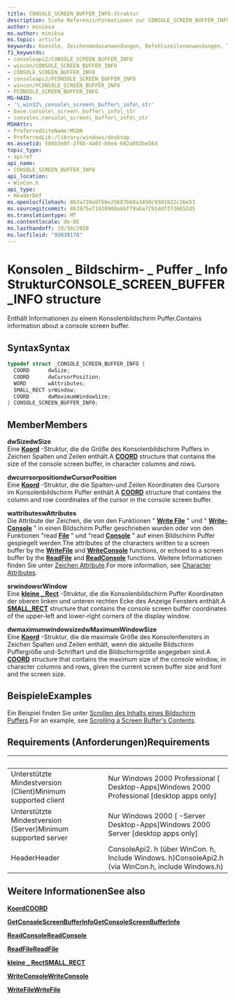 ```yaml
---
title: CONSOLE_SCREEN_BUFFER_INFO-Struktur
description: Siehe Referenzinformationen zur CONSOLE_SCREEN_BUFFER_INFO Struktur, die Informationen zu einem Konsolenbildschirm Puffer enthält.
author: miniksa
ms.author: miniksa
ms.topic: article
keywords: Konsole, Zeichenmodusanwendungen, Befehlszeilenanwendungen, Terminalanwendungen, Konsolen-API
f1_keywords:
- consoleapi2/CONSOLE_SCREEN_BUFFER_INFO
- wincon/CONSOLE_SCREEN_BUFFER_INFO
- CONSOLE_SCREEN_BUFFER_INFO
- consoleapi2/PCONSOLE_SCREEN_BUFFER_INFO
- wincon/PCONSOLE_SCREEN_BUFFER_INFO
- PCONSOLE_SCREEN_BUFFER_INFO
MS-HAID:
- '\_win32\_console\_screen\_buffer\_info\_str'
- base.console\_screen\_buffer\_info\_str
- consoles.console\_screen\_buffer\_info\_str
MSHAttr:
- PreferredSiteName:MSDN
- PreferredLib:/library/windows/desktop
ms.assetid: 586b3e0f-2f6b-4a03-b8e4-602a892be56d
topic_type:
- apiref
api_name:
- CONSOLE_SCREEN_BUFFER_INFO
api_location:
- WinCon.h
api_type:
- HeaderDef
ms.openlocfilehash: 8b3a739a9f66e25687b60a3450c9381822c16e53
ms.sourcegitcommit: 463975e71920908a6bff9a6a7291ddf3736652d5
ms.translationtype: MT
ms.contentlocale: de-DE
ms.lasthandoff: 10/30/2020
ms.locfileid: "93039178"
---
```

# <a name="console_screen_buffer_info-structure"></a><span data-ttu-id="747c2-104">Konsolen \_ Bildschirm- \_ Puffer \_ Info Struktur</span><span class="sxs-lookup"><span data-stu-id="747c2-104">CONSOLE\_SCREEN\_BUFFER\_INFO structure</span></span>

<span data-ttu-id="747c2-105">Enthält Informationen zu einem Konsolenbildschirm Puffer.</span><span class="sxs-lookup"><span data-stu-id="747c2-105">Contains information about a console screen buffer.</span></span>

## <a name="syntax"></a><span data-ttu-id="747c2-106">Syntax</span><span class="sxs-lookup"><span data-stu-id="747c2-106">Syntax</span></span>

```C
typedef struct _CONSOLE_SCREEN_BUFFER_INFO {
  COORD      dwSize;
  COORD      dwCursorPosition;
  WORD       wAttributes;
  SMALL_RECT srWindow;
  COORD      dwMaximumWindowSize;
} CONSOLE_SCREEN_BUFFER_INFO;
```

## <a name="members"></a><span data-ttu-id="747c2-107">Member</span><span class="sxs-lookup"><span data-stu-id="747c2-107">Members</span></span>

<span data-ttu-id="747c2-108">**dwSize**</span><span class="sxs-lookup"><span data-stu-id="747c2-108">**dwSize**</span></span>  
<span data-ttu-id="747c2-109">Eine [**Koord**](coord-str.md) -Struktur, die die Größe des Konsolenbildschirm Puffers in Zeichen Spalten und Zeilen enthält.</span><span class="sxs-lookup"><span data-stu-id="747c2-109">A [**COORD**](coord-str.md) structure that contains the size of the console screen buffer, in character columns and rows.</span></span>

<span data-ttu-id="747c2-110">**dwcurrsorposition**</span><span class="sxs-lookup"><span data-stu-id="747c2-110">**dwCursorPosition**</span></span>  
<span data-ttu-id="747c2-111">Eine [**Koord**](coord-str.md) -Struktur, die die Spalten-und Zeilen Koordinaten des Cursors im Konsolenbildschirm Puffer enthält.</span><span class="sxs-lookup"><span data-stu-id="747c2-111">A [**COORD**](coord-str.md) structure that contains the column and row coordinates of the cursor in the console screen buffer.</span></span>

<span data-ttu-id="747c2-112">**wattributes**</span><span class="sxs-lookup"><span data-stu-id="747c2-112">**wAttributes**</span></span>  
<span data-ttu-id="747c2-113">Die Attribute der Zeichen, die von den Funktionen " [**Write File**](https://msdn.microsoft.com/library/windows/desktop/aa365747) " und " [**Write-Console**](writeconsole.md) " in einen Bildschirm Puffer geschrieben wurden oder von den Funktionen "read [**File**](https://msdn.microsoft.com/library/windows/desktop/aa365467) " und "read [**Console**](readconsole.md) " auf einen Bildschirm Puffer gespiegelt werden.</span><span class="sxs-lookup"><span data-stu-id="747c2-113">The attributes of the characters written to a screen buffer by the [**WriteFile**](https://msdn.microsoft.com/library/windows/desktop/aa365747) and [**WriteConsole**](writeconsole.md) functions, or echoed to a screen buffer by the [**ReadFile**](https://msdn.microsoft.com/library/windows/desktop/aa365467) and [**ReadConsole**](readconsole.md) functions.</span></span> <span data-ttu-id="747c2-114">Weitere Informationen finden Sie unter [Zeichen Attribute](console-screen-buffers.md#character-attributes).</span><span class="sxs-lookup"><span data-stu-id="747c2-114">For more information, see [Character Attributes](console-screen-buffers.md#character-attributes).</span></span>

<span data-ttu-id="747c2-115">**srwindow**</span><span class="sxs-lookup"><span data-stu-id="747c2-115">**srWindow**</span></span>  
<span data-ttu-id="747c2-116">Eine [**kleine \_ Rect**](small-rect-str.md) -Struktur, die die Konsolenbildschirm Puffer Koordinaten der oberen linken und unteren rechten Ecke des Anzeige Fensters enthält.</span><span class="sxs-lookup"><span data-stu-id="747c2-116">A [**SMALL\_RECT**](small-rect-str.md) structure that contains the console screen buffer coordinates of the upper-left and lower-right corners of the display window.</span></span>

<span data-ttu-id="747c2-117">**dwmaximumwindowsize**</span><span class="sxs-lookup"><span data-stu-id="747c2-117">**dwMaximumWindowSize**</span></span>  
<span data-ttu-id="747c2-118">Eine [**Koord**](coord-str.md) -Struktur, die die maximale Größe des Konsolenfensters in Zeichen Spalten und Zeilen enthält, wenn die aktuelle Bildschirm Puffergröße und-Schriftart und die Bildschirmgröße angegeben sind.</span><span class="sxs-lookup"><span data-stu-id="747c2-118">A [**COORD**](coord-str.md) structure that contains the maximum size of the console window, in character columns and rows, given the current screen buffer size and font and the screen size.</span></span>

## <a name="examples"></a><span data-ttu-id="747c2-119">Beispiele</span><span class="sxs-lookup"><span data-stu-id="747c2-119">Examples</span></span>

<span data-ttu-id="747c2-120">Ein Beispiel finden Sie unter [Scrollen des Inhalts eines Bildschirm Puffers](scrolling-a-screen-buffer-s-contents.md).</span><span class="sxs-lookup"><span data-stu-id="747c2-120">For an example, see [Scrolling a Screen Buffer's Contents](scrolling-a-screen-buffer-s-contents.md).</span></span>

## <a name="requirements"></a><span data-ttu-id="747c2-121">Requirements (Anforderungen)</span><span class="sxs-lookup"><span data-stu-id="747c2-121">Requirements</span></span>

| &nbsp; | &nbsp; |
|-|-|
| <span data-ttu-id="747c2-122">Unterstützte Mindestversion (Client)</span><span class="sxs-lookup"><span data-stu-id="747c2-122">Minimum supported client</span></span> | <span data-ttu-id="747c2-123">Nur Windows 2000 Professional \[ Desktop-Apps\]</span><span class="sxs-lookup"><span data-stu-id="747c2-123">Windows 2000 Professional \[desktop apps only\]</span></span> |
| <span data-ttu-id="747c2-124">Unterstützte Mindestversion (Server)</span><span class="sxs-lookup"><span data-stu-id="747c2-124">Minimum supported server</span></span> | <span data-ttu-id="747c2-125">Nur Windows 2000 \[ -Server Desktop-Apps\]</span><span class="sxs-lookup"><span data-stu-id="747c2-125">Windows 2000 Server \[desktop apps only\]</span></span> |
| <span data-ttu-id="747c2-126">Header</span><span class="sxs-lookup"><span data-stu-id="747c2-126">Header</span></span> | <span data-ttu-id="747c2-127">ConsoleApi2. h (über WinCon. h, Include Windows. h)</span><span class="sxs-lookup"><span data-stu-id="747c2-127">ConsoleApi2.h (via WinCon.h, include Windows.h)</span></span> |

## <a name="see-also"></a><span data-ttu-id="747c2-128">Weitere Informationen</span><span class="sxs-lookup"><span data-stu-id="747c2-128">See also</span></span>

[<span data-ttu-id="747c2-129">**Koord**</span><span class="sxs-lookup"><span data-stu-id="747c2-129">**COORD**</span></span>](coord-str.md)

[<span data-ttu-id="747c2-130">**GetConsoleScreenBufferInfo**</span><span class="sxs-lookup"><span data-stu-id="747c2-130">**GetConsoleScreenBufferInfo**</span></span>](getconsolescreenbufferinfo.md)

[<span data-ttu-id="747c2-131">**ReadConsole**</span><span class="sxs-lookup"><span data-stu-id="747c2-131">**ReadConsole**</span></span>](readconsole.md)

[<span data-ttu-id="747c2-132">**ReadFile**</span><span class="sxs-lookup"><span data-stu-id="747c2-132">**ReadFile**</span></span>](https://msdn.microsoft.com/library/windows/desktop/aa365467)

[<span data-ttu-id="747c2-133">**kleine \_ Rect**</span><span class="sxs-lookup"><span data-stu-id="747c2-133">**SMALL\_RECT**</span></span>](small-rect-str.md)

[<span data-ttu-id="747c2-134">**WriteConsole**</span><span class="sxs-lookup"><span data-stu-id="747c2-134">**WriteConsole**</span></span>](writeconsole.md)

[<span data-ttu-id="747c2-135">**WriteFile**</span><span class="sxs-lookup"><span data-stu-id="747c2-135">**WriteFile**</span></span>](https://msdn.microsoft.com/library/windows/desktop/aa365747)
